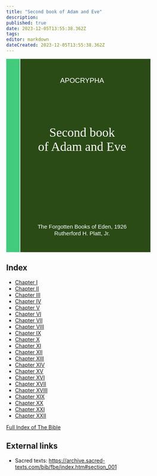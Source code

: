 ```yaml
---
title: "Second book of Adam and Eve"
description: 
published: true
date: 2023-12-05T13:55:38.362Z
tags: 
editor: markdown
dateCreated: 2023-12-05T13:55:38.362Z
---
```


<div class="urantiapedia-book-front">
<svg xmlns="http://www.w3.org/2000/svg"
	width="102.6mm" height="136.8mm"
	viewBox="0 0 102.6 136.8" version="1.1">
	<g transform="translate(-7,-5)" style="display:inline">
		<rect style="fill:#42ca7d;"
			width="9.6" height="136.8" x="7" y="5" />
		<rect style="display:inline;fill:#2a4a16;" width="96.9" height="136.8" x="17" y="5" />
		<text style="font-size:5px;line-height:1.25;font-family: 'Chivo', sans-serif;text-align:center;text-anchor:middle;fill:#fff;stroke-width:0.2" x="61" y="22">APOCRYPHA</text>
		<text style="font-size:4px;line-height:1.25;font-family: 'Chivo', sans-serif;text-align:center;text-anchor:middle;fill:#fff;stroke-width:0.2" x="61" y="125">The Forgotten Books of Eden, 1926</text>
		<text style="font-size:4px;line-height:1.25;font-family: 'Chivo', sans-serif;text-align:center;text-anchor:middle;fill:#fff;stroke-width:0.2" x="61" y="130">Rutherford H. Platt, Jr.</text>
		<text style="font-size:9px;line-height:1.25;font-family: 'Merriweather', serif;text-align:center;text-anchor:middle;fill:#fff;stroke-width:0.2" x="61" y="60">Second book</text>
		<text style="font-size:9px;line-height:1.25;font-family: 'Merriweather', serif;text-align:center;text-anchor:middle;fill:#fff;stroke-width:0.2" x="61" y="70">of Adam and Eve</text>
	</g>
</svg>
</div>

## Index

- [Chapter I](/en/Bible/Second_book_of_Adam_and_Eve/1)
- [Chapter II](/en/Bible/Second_book_of_Adam_and_Eve/2)
- [Chapter III](/en/Bible/Second_book_of_Adam_and_Eve/3)
- [Chapter IV](/en/Bible/Second_book_of_Adam_and_Eve/4)
- [Chapter V](/en/Bible/Second_book_of_Adam_and_Eve/5)
- [Chapter VI](/en/Bible/Second_book_of_Adam_and_Eve/6)
- [Chapter VII](/en/Bible/Second_book_of_Adam_and_Eve/7)
- [Chapter VIII](/en/Bible/Second_book_of_Adam_and_Eve/8)
- [Chapter IX](/en/Bible/Second_book_of_Adam_and_Eve/9)
- [Chapter X](/en/Bible/Second_book_of_Adam_and_Eve/10)
- [Chapter XI](/en/Bible/Second_book_of_Adam_and_Eve/11)
- [Chapter XII](/en/Bible/Second_book_of_Adam_and_Eve/12)
- [Chapter XIII](/en/Bible/Second_book_of_Adam_and_Eve/13)
- [Chapter XIV](/en/Bible/Second_book_of_Adam_and_Eve/14)
- [Chapter XV](/en/Bible/Second_book_of_Adam_and_Eve/15)
- [Chapter XVI](/en/Bible/Second_book_of_Adam_and_Eve/16)
- [Chapter XVII](/en/Bible/Second_book_of_Adam_and_Eve/17)
- [Chapter XVIII](/en/Bible/Second_book_of_Adam_and_Eve/18)
- [Chapter XIX](/en/Bible/Second_book_of_Adam_and_Eve/19)
- [Chapter XX](/en/Bible/Second_book_of_Adam_and_Eve/20)
- [Chapter XXI](/en/Bible/Second_book_of_Adam_and_Eve/21)
- [Chapter XXII](/en/Bible/Second_book_of_Adam_and_Eve/22)


[Full Index of The Bible](/en/index/bible)


## External links

- Sacred texts: https://archive.sacred-texts.com/bib/fbe/index.htm#section_001